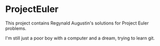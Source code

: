 ProjectEuler
============
This project contains Regynald Augustin's solutions for Project Euler problems.

I'm still just a poor boy with a computer and a dream, trying to learn git.

